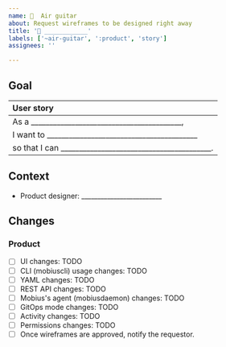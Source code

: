 ```yaml
---
name: 🎸  Air guitar
about: Request wireframes to be designed right away
title: '🎸 ____________'
labels: ['~air-guitar', ':product', 'story']
assignees: ''

---
```


<!-- **This is an air guitar: https://mobiusmdm.com/handbook/company/product-groups#initiate-an-air-guitar-session -->

## Goal

| User story  |
|:---------------------------------------------------------------------------|
| As a _________________________________________,
| I want to _________________________________________
| so that I can _________________________________________.

## Context

<!-- Requesters leave this section blank. -->

- Product designer: _________________________ <!-- Who is the product designer to contact if folks have questions about the UI, CLI, or API wireframes?  -->
  
<!--
What else should contributors [keep in mind](https://mobiusmdm.com/handbook/company/development-groups#developing-from-wireframes) when working on this change?  (Optional.)
1. 
2. 
-->

## Changes

<!-- Requesters leave this section blank. -->

### Product

- [ ] UI changes: TODO <!-- Insert the link to the relevant Figma cover page. Make sure  wireframes show the UI down to 768px (min screen width). Put "No changes" if there are no changes to the user interface. -->
- [ ] CLI (mobiuscli) usage changes: TODO <!-- Insert the link to the relevant Figma cover page. Put "No changes" if there are no changes to the CLI. -->
- [ ] YAML changes: TODO <!-- Specify changes in the YAML files doc page as a PR to the reference docs release branch following the guidelines in the handbook here: https://mobiusmdm.com/handbook/product-design#drafting Put "No changes" if there are no changes necessary. -->
- [ ] REST API changes: TODO <!-- Specify changes in the the REST API doc page as a PR to reference docs release branch following the guidelines in the handbook here: https://mobiusmdm.com/handbook/product-design#drafting Put "No changes" if there are no changes necessary. Move this item to the engineering list below if engineering will design the API changes. -->
- [ ] Mobius's agent (mobiusdaemon) changes: TODO <!-- Specify changes to mobiusdaemon. If the change requires a new Mobius (server) version, consider specifying to only enable this change in new Mobius versions. Put "No changes" if there are no changes necessary. -->
- [ ] GitOps mode changes: TODO <!-- Specify UI changes for read-only GitOps mode. Put "No changes" if there are no changes necessary. -->
- [ ] Activity changes: TODO <!-- Specify changes to the Audit log page in the contributor docs. Put "No changes" if there are no changes necessary. -->
- [ ] Permissions changes: TODO <!-- Specify changes in the Manage access doc page as a PR to the reference docs release branch. If doc changes aren't necessary, explicitly mention no changes to the doc page. Put "No changes" if there are no permissions changes. -->
- [ ] Once wireframes are approved, notify the requestor.
